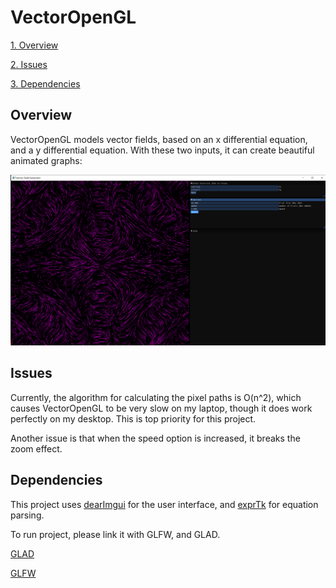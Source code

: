# VectorOpenGL

[1. Overview](#overview)

[2. Issues](#issues)

[3. Dependencies](#dependencies)

## Overview

VectorOpenGL models vector fields, based on an x differential equation, and a y differential equation. With these two inputs, it can create beautiful animated graphs:

![Image1](docs/imgs/graph.png)

## Issues

Currently, the algorithm for calculating the pixel paths is O(n^2), which causes VectorOpenGL to be very slow on my laptop, though it does work perfectly on my desktop. This is top priority for this project. 

Another issue is that when the speed option is increased, it breaks the zoom effect. 

## Dependencies
This project uses [dearImgui](https://github.com/ocornut/imgui) for the user interface, and [exprTk](http://www.partow.net/programming/exprtk/) for equation parsing. 
 
To run project, please link it with GLFW, and GLAD.

[GLAD](https://glad.dav1d.de/)

[GLFW](https://www.glfw.org/)
